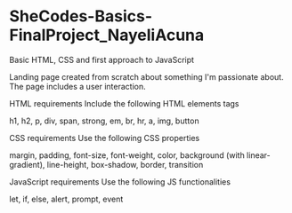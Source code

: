 # SheCodes-Basics-FinalProject_NayeliAcuna
Basic HTML, CSS and first approach to JavaScript

Landing page created from scratch about something I'm passionate about. The page includes a user interaction.

HTML requirements 
Include the following HTML elements tags

h1, h2, p, div, span, strong, em, br, hr, a, img, button


CSS requirements 
Use the following CSS properties

margin, padding, font-size, font-weight, color, background (with linear-gradient), line-height, box-shadow, border, transition


JavaScript requirements 
Use the following JS functionalities

let, if, else, alert, prompt, event
